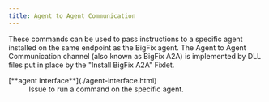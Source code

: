 ```yaml
---
title: Agent to Agent Communication
---
```


These commands can be used to pass instructions to a specific agent installed on the same endpoint as the BigFix agent. The Agent to Agent Communication channel (also known as BigFix A2A) is implemented by DLL files put in place by the "Install BigFix A2A" Fixlet.

<dl>

  <dt>[**agent interface**](./agent-interface.html)</dt>
  <dd>Issue to run a command on the specific agent.</dd>

</dl>
